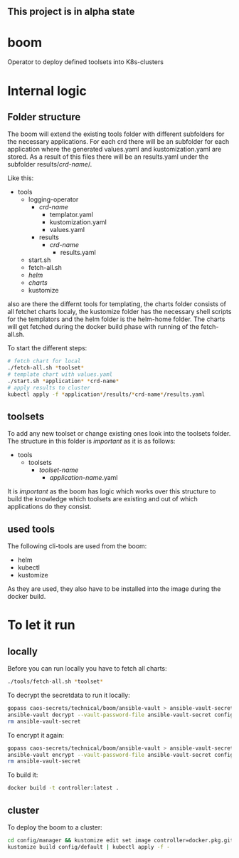 This project is in alpha state
-----  

# boom
Operator to deploy defined toolsets into K8s-clusters

# Internal logic

## Folder structure

The boom will extend the existing tools folder with different subfolders for the necessary applications.
For each crd there will be an subfolder for each application where the generated values.yaml and kustomization.yaml are stored.
As a result of this files there will be an results.yaml under the subfolder results/*crd-name*/.

Like this:

* tools
  * logging-operator
    * *crd-name*
      * templator.yaml
      * kustomization.yaml
      * values.yaml
    * results
      * *crd-name*
        * results.yaml
  * start.sh
  * fetch-all.sh
  * *helm*
  * *charts*
  * kustomize

also are there the differnt tools for templating, the charts folder consists of all fetchet charts localy, the kustomize folder has the necessary shell scripts for the templators and the helm folder is the helm-home folder.
The charts will get fetched during the docker build phase with running of the fetch-all.sh.

To start the different steps:

```bash
# fetch chart for local
./fetch-all.sh *toolset*
# template chart with values.yaml
./start.sh *application* *crd-name*
# apply results to cluster
kubectl apply -f *application*/results/*crd-name*/results.yaml
```

## toolsets

To add any new toolset or change existing ones look into the toolsets folder.
The structure in this folder is *important* as it is as follows:

* tools
  * toolsets
    * *toolset-name*
        * *application-name*.yaml

It is *important* as the boom has logic which works over this structure to build the knowledge which toolsets are existing and out of which applications do they consist.

## used tools

The following cli-tools are used from the boom:

* helm
* kubectl
* kustomize

As they are used, they also have to be installed into the image during the docker build.

# To let it run

## locally

Before you can run locally you have to fetch all charts:
```bash
./tools/fetch-all.sh *toolset*
```

To decrypt the secretdata to run it locally:

```bash
gopass caos-secrets/technical/boom/ansible-vault > ansible-vault-secret && \
ansible-vault decrypt --vault-password-file ansible-vault-secret config/manager/secret/id_rsa-boom-tools-read && \
rm ansible-vault-secret
```

To encrypt it again:

```bash
gopass caos-secrets/technical/boom/ansible-vault > ansible-vault-secret && \
ansible-vault encrypt --vault-password-file ansible-vault-secret config/manager/secret/id_rsa-boom-tools-read && \
rm ansible-vault-secret
```

To build it:

```bash
docker build -t controller:latest .
```

## cluster

To deploy the boom to a cluster:

```bash
cd config/manager && kustomize edit set image controller=docker.pkg.github.com/caos/boom/boom:latest && cd ../..
kustomize build config/default | kubectl apply -f -
```
